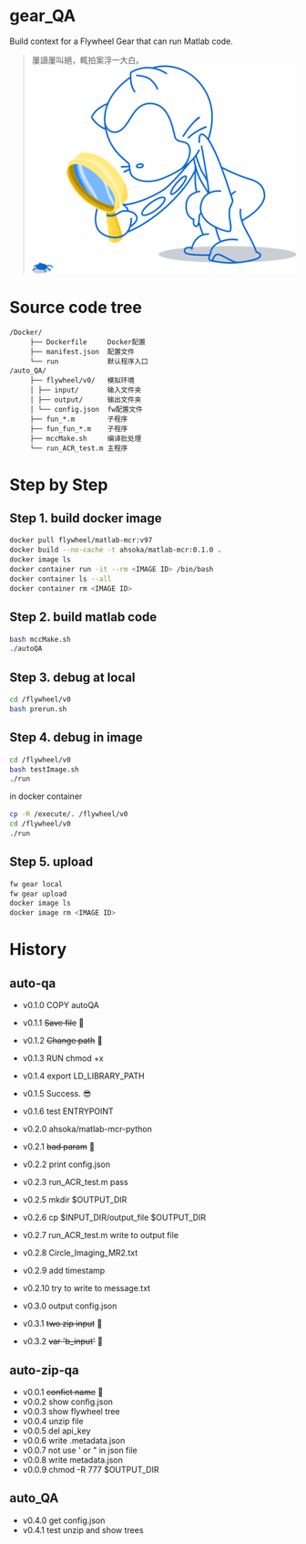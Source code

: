 # gear_QA
Build context for a Flywheel Gear that can run Matlab code.
> 屢讀屢叫絕，輒拍案浮一大白。 ![image](img/looking.svg)

# Source code tree
```
/Docker/
     ├── Dockerfile     Docker配置
     ├── manifest.json  配置文件
     └── run            默认程序入口
/auto_QA/
     ├── flywheel/v0/   模拟环境
     │ ├── input/       输入文件夹
     │ ├── output/      输出文件夹
     │ └── config.json  fw配置文件
     ├── fun_*.m        子程序
     ├── fun_fun_*.m    子程序
     ├── mccMake.sh     编译批处理
     └── run_ACR_test.m 主程序
```
# Step by Step
## Step 1. build docker image
```bash
docker pull flywheel/matlab-mcr:v97
docker build --no-cache -t ahsoka/matlab-mcr:0.1.0 .
docker image ls
docker container run -it --rm <IMAGE ID> /bin/bash
docker container ls --all
docker container rm <IMAGE ID>
```
## Step 2. build matlab code
```bash
bash mccMake.sh
./autoQA
```
## Step 3. debug at local
```bash
cd /flywheel/v0
bash prerun.sh
```
## Step 4. debug in image
```bash
cd /flywheel/v0
bash testImage.sh
./run
```
in docker container
```bash
cp -R /execute/. /flywheel/v0
cd /flywheel/v0
./run
```

## Step 5. upload
```bash
fw gear local
fw gear upload
docker image ls
docker image rm <IMAGE ID>
```

# History
## auto-qa
  * v0.1.0 COPY autoQA
  * v0.1.1 ~~Save file~~ :shit:
  * v0.1.2 ~~Change path~~ :shit:
  * v0.1.3 RUN chmod +x
  * v0.1.4 export LD_LIBRARY_PATH
  * v0.1.5 Success. :sunglasses:
  * v0.1.6 test ENTRYPOINT

  * v0.2.0 ahsoka/matlab-mcr-python
  * v0.2.1 ~~bad param~~ :shit:
  * v0.2.2 print config.json
  * v0.2.3 run_ACR_test.m pass
  * v0.2.5 mkdir $OUTPUT_DIR
  * v0.2.6 cp $INPUT_DIR/output_file $OUTPUT_DIR
  * v0.2.7 run_ACR_test.m write to output file
  * v0.2.8 Circle_Imaging_MR2.txt
  * v0.2.9 add timestamp
  * v0.2.10 try to write to message.txt
  
  * v0.3.0 output config.json
  * v0.3.1 ~~two zip input~~ :shit:
  * v0.3.2 ~~var 'b_input'~~ :shit:
  
## auto-zip-qa
  * v0.0.1 ~~confict name~~ :shit:
  * v0.0.2 show config.json
  * v0.0.3 show flywheel tree
  * v0.0.4 unzip file
  * v0.0.5 del api_key
  * v0.0.6 write .metadata.json
  * v0.0.7 not use ' or " in json file
  * v0.0.8 write metadata.json
  * v0.0.9 chmod -R 777 $OUTPUT_DIR

## auto_QA
  * v0.4.0 get config.json
  * v0.4.1 test unzip and show trees
